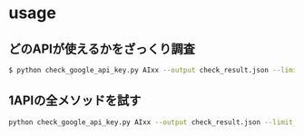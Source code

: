 # usage

## どのAPIが使えるかをざっくり調査

```bash
$ python check_google_api_key.py AIxx --output check_result.json --limit_methods 1 --sleep 0.5
```

## 1APIの全メソッドを試す

```bash
python check_google_api_key.py AIxx --output check_result.json --limit_methods 0 --sleep 0.5 --api_name customsearch --api_version v1 --test_all_methods
```
